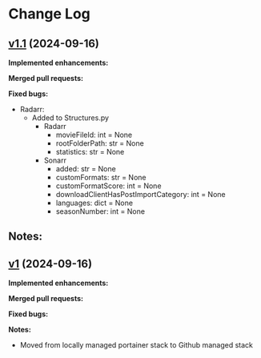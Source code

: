 # Change Log

## [v1.1](https://github.com/garyosbourne/Varken/tree/develop) (2024-09-16)

**Implemented enhancements:**

**Merged pull requests:**

**Fixed bugs:**
- Radarr:
    - Added to Structures.py
        - Radarr
            - movieFileId: int = None
            - rootFolderPath: str = None
            - statistics: str = None
        - Sonarr
            - added: str = None
            - customFormats: str = None
            - customFormatScore: int = None
            - downloadClientHasPostImportCategory: int = None
            - languages: dict = None
            - seasonNumber: int = None


**Notes:**
- 

## [v1](https://github.com/garyosbourne/Varken/tree/develop) (2024-09-16)

**Implemented enhancements:**

**Merged pull requests:**

**Fixed bugs:**

**Notes:**
- Moved from locally managed portainer stack to Github managed stack